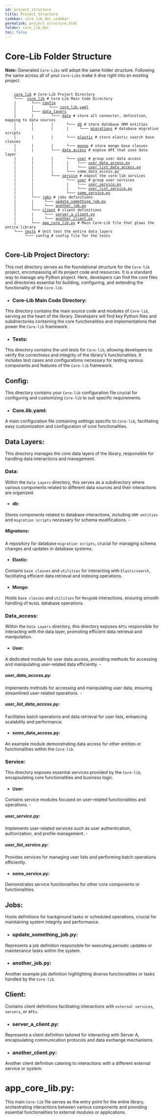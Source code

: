 ```yaml
---
id: project_structure
title: Project Structure
sidebar: core_lib_doc_sidebar
permalink: project_structure.html
folder: core_lib_doc
toc: false
---
```


# Core-Lib Folder Structure

**Note:** Generated `Core-Libs` will adopt the same folder structure. Following the same across all of your `Core-Libs` make it dive right into an existing project. 

<pre>
    <code>
    <a href="#core-lib-project-directory">core_lib</a> # Core-Lib Project Directory
    └───  <a href="#core-lib-main-code-directory">core_lib</a> # Core-Lib Main Code Directory
    |       └─── <a href="#config">config</a>
    |       |       └─── <a href="#core-lib-yaml">core_lib.yaml</a>
    |       └─── <a href="#data-layers">data_layers</a>
    |       |        └─── <a href="#data">data</a> # store all connector, definition, mapping to data sources
    |       |        |      └─── <a href="#db">db</a> # store database ORM entities
    |       |        |      |     └─── <a href="#migrations">migrations</a> # database migration scripts
    |       |        |      └─── <a href="#elastic">elastic</a> # store elastic search base classes
    |       |        |      └─── <a href="#mongo">mongo</a> # store mongo base classes
    |       |        └─── <a href="#data_access">data access</a> # expose API that uses data layer
    |       |        |	    └─── <a href="#user">user</a> # group user data access
    |       |        |	    |    └─── <a href="#user_data_access-py">user_data_access.py</a>
    |       |        |	    |    └─── <a href="#user_list_data_access-py">user_list_data_access.py</a>
    |       |        |	    └─── some_data_access.py 
    |       |        └─── <a href="#service">service</a> # expost the core-lib services
    |       |               └─── <a href="#user-1">user</a> # group user services
    |       |               |    └─── <a href="#user_service-py">user_service.py</a>
    |       |        	    |    └─── <a href="#user_list_service-py">user_list_service.py</a>
    |       |        	    └─── <a href="#some_service-py">some_service.py</a>
    |       └─── <a href="#jobs">jobs</a> # jobs definitions
    |       |	  └─── <a href="#update_something_job-py">update_something_job.py</a>
    |       |	  └─── <a href="#another_job-py">another_job.py</a>
    |       └─── <a href="#client">client</a> # client definitions
    |       |	  └─── <a href="#server_a_client-py">server_a_client.py</a>
    |       |	  └─── <a href="#another_client-py">another_client.py</a>
    |       └─── <a href="#app_core_libpy">app_core_lib.py</a> # Main Core-Lib file that glows the entire library 
    └─── <a href="#tests">tests</a> # Unit test the entire data_layers
     	 └─── config # config file for the tests
    </code>
</pre>

## Core-Lib Project Directory:
This root directory serves as the foundational structure for the `Core-lib` project, encompassing all its project code and resources. It is a standard way to manage any Python project. Here, developers can find the core files and directories essential for building, configuring, and extending the functionality of the `Core-lib`.

- <h3>Core-Lib Main Code Directory:</h3>
This directory contains the main source code and modules of `Core-lib`, serving as the heart of the library. Developers will find key Python files and subdirectories containing the core functionalities and implementations that power the `Core-lib` framework.

- <h3>Tests:</h3>
This directory contains the unit tests for `Core-lib`, allowing developers to verify the correctness and integrity of the library's functionalities. It includes test cases and configurations necessary for testing various components and features of the `Core-lib` framework.

## Config:
This directory contains your `Core-lib` configuration file crucial for configuring and customizing `Core-lib` to suit specific requirements.

- <h3>Core.lib.yaml:</h3>
A main configuration file containing settings specific to `Core-lib`, facilitating easy customization and configuration of core functionalities.

## Data Layers:
This directory manages the core data layers of the library, responsible for handling data interactions and management.

### Data:
Within the `Data Layers` directory, this serves as a subdirectory where various components related to different data sources and their interactions are organized.
- <h4>db:</h4>
Stores components related to database interactions, including `ORM entities` and `migration scripts` necessary for schema modifications.
    - <h5>Migrations:</h5> A repository for database `migration scripts`, crucial for managing schema changes and updates in database systems.

- <h4>Elastic:</h4>
Contains `base classes` and `utilities` for interacting with `Elasticsearch`, facilitating efficient data retrieval and indexing operations.

- <h4>Mongo:</h4>
Hosts `base classes` and `utilities` for `MongoDB` interactions, ensuring smooth handling of `NoSQL` database operations.


### Data_access:
Within the `Data Layers` directory, this directory exposes `APIs` responsible for interacting with the data layer, promoting efficient data retrieval and manipulation.

- <h4>User:</h4>
A dedicated module for user data access, providing methods for accessing and manipulating user-related data efficiently.
    - <h5>user_data_access.py:</h5> Implements methods for accessing and manipulating user data, ensuring streamlined user-related operations.
    - <h5>user_list_data_access.py:</h5> Facilitates batch operations and data retrieval for user lists, enhancing scalability and performance.

- <h4>some_data_access.py:</h4>
An example module demonstrating data access for other entities or functionalities within the `Core-lib`.

### Service:
This directory exposes essential services provided by the `Core-lib`, encapsulating core functionalities and business logic.

- <h4>User:</h4>
Contains service modules focused on user-related functionalities and operations.
    - <h5>user_service.py:</h5> Implements user-related services such as user authentication, authorization, and profile management.
    - <h5>user_list_service.py:</h5> Provides services for managing user lists and performing batch operations efficiently.

- <h4>some_service.py:</h4>
Demonstrates service functionalities for other core components or functionalities.

## Jobs:
Hosts definitions for background tasks or scheduled operations, crucial for maintaining system integrity and performance.
- <h3>update_something_job.py:</h3>
Represents a job definition responsible for executing periodic updates or maintenance tasks within the system.
- <h3>another_job.py:</h3>
Another example job definition highlighting diverse functionalities or tasks handled by the `Core-lib`.

## Client:
Contains client definitions facilitating interactions with `external services`, `servers`, or `APIs`.
- <h3>server_a_client.py:</h3>
Represents a client definition tailored for interacting with Server A, encapsulating communication protocols and data exchange mechanisms.
- <h3>another_client.py:</h3>
Another client definition catering to interactions with a different external service or system.

# app_core_lib.py:
This main `Core-lib` file serves as the entry point for the entire library, orchestrating interactions between various components and providing essential functionalities to external modules or applications.
